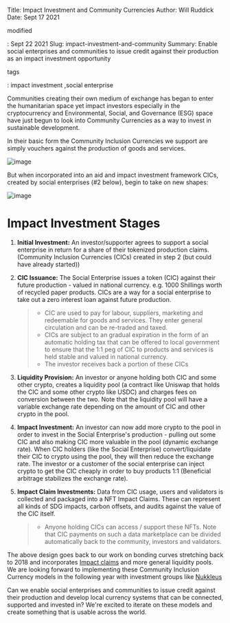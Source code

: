 Title: Impact Investment and Community Currencies
Author: Will Ruddick
Date: Sept 17 2021

modified

: Sept 22 2021
Slug: impact-investment-and-community
Summary: Enable social enterprises and communities to issue credit against
their production as an impact investment opportunity

tags

: impact investment ,social enterprise

Communities creating their own medium of exchange has began to enter the
humanitarian space yet impact investors especially in the cryptocurrency
and Environmental, Social, and Governance (ESG) space have just begun to
look into Community Currencies as a way to invest in sustainable
development.

In their basic form the Community Inclusion Currencies we support are
simply vouchers against the production of goods and services.

![image](images/blog/impact-investment-and-community1.webp)

But when incorporated into an aid and impact investment framework CICs,
created by social enterprises (#2 below), begin to take on new shapes:

![image](images/blog/impact-investment-and-community2.webp)

# Impact Investment Stages

1.  **Initial Investment:** An investor/supporter agrees to support a
    social enterprise in return for a share of their tokenized
    production claims. (Community Inclusion Currencies (CICs) created in
    step 2 (but could have already started))
2.  **CIC Issuance:** The Social Enterprise issues a token (CIC) against
    their future production - valued in national currency. e.g. 1000
    Shillings worth of recycled paper products. CICs are a way for a
    social enterprise to take out a zero interest loan against future
    production.

    > - CIC are used to pay for labour, suppliers, marketing and
    >   redeemable for goods and services. They enter general
    >   circulation and can be re-traded and taxed.
    > - CICs are subject to an gradual expiration in the form of an
    >   automatic holding tax that can be offered to local government
    >   to ensure that the 1:1 peg of CIC to products and services is
    >   held stable and valued in national currency.
    > - The investor receives back a portion of these CICs

3.  **Liquidity Provision:** An investor or anyone holding both CIC and
    some other crypto, creates a liquidity pool (a contract like Uniswap
    that holds the CIC and some other crypto like USDC) and charges fees
    on conversion between the two. Note that the liquidity pool will
    have a variable exchange rate depending on the amount of CIC and
    other crypto in the pool.
4.  **Impact Investment:** An investor can now add more crypto to the
    pool in order to invest in the Social Enterprise's production -
    pulling out some CIC and also making CIC more valuable in the pool
    (dynamic exchange rate). When CIC holders (like the Social
    Enterprise) convert/liquidate their CIC to crypto using the pool,
    they will then reduce the exchange rate. The investor or a customer
    of the social enterprise can inject crypto to get the CIC cheaply in
    order to buy products 1:1 (Beneficial arbitrage stabilizes the
    exchange rate).
5.  **Impact Claim Investments:** Data from CIC usage, users and
    validators is collected and packaged into a NFT Impact Claims. These
    can represent all kinds of SDG impacts, carbon offsets, and audits
    against the value of the CIC itself.

    > - Anyone holding CICs can access / support these NFTs. Note that
    >   CIC payments on such a data marketplace can be divided
    >   automatically back to the community, investors and validators.

The above design goes back to our work on bonding curves stretching back
to 2018 and incorporates [Impact claims](https://www.ixo.world//) and
more general liquidity pools. We are looking forward to implementing
these Community Inclusion Currency models in the following year with
investment groups like [Nukkleus](https://www.nukk.com//)

Can we enable social enterprises and communities to issue credit against
their production and develop local currency systems that can be
connected, supported and invested in? We're excited to iterate on these
models and create something that is usable across the world.
